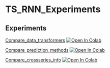 # TS_RNN_Experiments


## Experiments
[Compare_data_transformers](https://github.com/LevPerla/TS_RNN_Experiments/tree/master/experiments/Compare_data_transformers.ipynb)
[![Open In Colab](https://colab.research.google.com/assets/colab-badge.svg)](https://colab.research.google.com/github/LevPerla/TS_RNN_Experiments/blob/master/experiments/Compare_data_transformers.ipynb)

[Compare_prediction_methods](https://github.com/LevPerla/TS_RNN_Experiments/tree/master/experiments/Compare_prediction_methods.ipynb)
[![Open In Colab](https://colab.research.google.com/assets/colab-badge.svg)](https://colab.research.google.com/github/LevPerla/TS_RNN_Experiments/blob//master/experiments/Compare_prediction_methods.ipynb)

[Compare_crossseries_info](https://github.com/LevPerla/TS_RNN_Experiments/tree/master/experiments/Compare_crossseries_info.ipynb)
[![Open In Colab](https://colab.research.google.com/assets/colab-badge.svg)](https://colab.research.google.com/github/LevPerla/TS_RNN_Experiments/blob/master/experiments/Compare_crossseries_info.ipynb)


